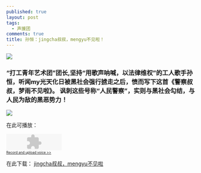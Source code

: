 ```yaml
---
published: true
layout: post
tags:
  - 声援团
comments: true
title: 孙恒：jingcha叔叔，mengyu不见啦！
---
```


![](http://wx1.sinaimg.cn/mw690/0060lm7Tly1fu85ju7wfrj30fc0qoabp.jpg)

### “打工青年艺术团”团长,坚持“用歌声呐喊，以法律维权”的工人歌手孙恒，听闻my光天化日被黑社会强行掳走之后，愤而写下这首《警察叔叔，梦雨不见啦》。 讽刺这些号称“人民警察”，实则与黑社会勾结，与人民为敌的黑恶势力！

![](http://wx2.sinaimg.cn/mw690/0060lm7Tly1fu85d8hwb9j30db08vgm0.jpg)

在此可播放：

<object width="148" height="44"><param name="movie" value="https://vocaroo.com/player.swf?playMediaID=s0dPIqA8qsbH&autoplay=0"></param><param name="wmode" value="transparent"></param><embed src="https://vocaroo.com/player.swf?playMediaID=s0dPIqA8qsbH&autoplay=0" width="148" height="44" wmode="transparent" type="application/x-shockwave-flash"></embed></object><br><a href="http://vocaroo.com" style="font-size:xx-small;" title="Vocaroo Voice Recorder">Record and upload voice &gt;&gt;</a>

在此下载：
[jingcha叔叔，mengyu不见啦](https://instaud.io/_/2yi7.mp3)
